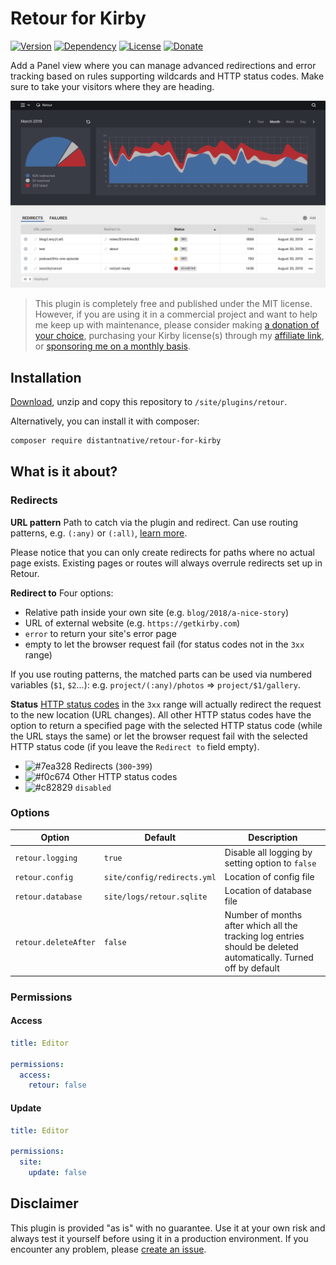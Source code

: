 # Retour for Kirby

[![Version](https://img.shields.io/badge/release-2.0.3-4271ae.svg?style=for-the-badge)](https://github.com/distantnative/retour-for-kirby/releases)
[![Dependency](https://img.shields.io/badge/kirby-3.2.5-cca000.svg?style=for-the-badge)](https://getkirby.com/)
[![License](https://img.shields.io/badge/license-MIT-7ea328.svg?style=for-the-badge)](https://opensource.org/licenses/MIT)
[![Donate](https://img.shields.io/badge/Give-back-c82829.svg?style=for-the-badge)](https://paypal.me/distantnative/15EUR)

Add a Panel view where you can manage advanced redirections and error tracking based on rules supporting wildcards and HTTP status codes. Make sure to take your visitors where they are heading.

![Screenshot](screenshot.png)

> This plugin is completely free and published under the MIT license. However, if you are using it in a commercial project and want to help me keep up with maintenance, please consider making [a donation of your choice](https://paypal.me/distantnative/15EUR),  purchasing your Kirby license(s) through my [affiliate link](https://a.paddle.com/v2/click/1129/35921?link=1170), or [sponsoring me on a monthly basis](https://github.com/sponsors/distantnative).

## Installation

[Download](https://github.com/distantnative/retour-for-kirby/archive/master.zip), unzip and copy this repository to `/site/plugins/retour`.

Alternatively, you can install it with composer:
```bash
composer require distantnative/retour-for-kirby
```

## What is it about?

### Redirects

**URL pattern**
Path to catch via the plugin and redirect. Can use routing patterns, e.g. `(:any)` or `(:all)`, [learn more](https://getkirby.com/docs/reference/router/patterns).

Please notice that you can only create redirects for paths where no actual page exists. Existing pages or routes will always overrule redirects set up in Retour.

**Redirect to**
Four options:
- Relative path inside your own site (e.g. `blog/2018/a-nice-story`)
- URL of external website (e.g. `https://getkirby.com`)
- `error` to return your site's error page
- empty to let the browser request fail (for status codes not in the `3xx` range)

If you use routing patterns, the matched parts can be used via numbered variables (`$1`, `$2`...): e.g. `project/(:any)/photos` => `project/$1/gallery`.

**Status**
[HTTP status codes](https://httpstatuses.com) in the `3xx` range will actually redirect the request to the new location (URL changes). All other HTTP status codes have the option to return a specified page with the selected HTTP status code (while the URL stays the same) or let the browser request fail with the selected HTTP status code (if you leave the `Redirect to` field empty).

- ![#7ea328](https://via.placeholder.com/16.png/7ea328?text=+) Redirects (`300`-`399`)
- ![#f0c674](https://via.placeholder.com/16.png/f0c674?text=+) Other HTTP status codes
- ![#c82829](https://via.placeholder.com/16.png/c82829?text=+) `disabled`

### Options

| Option | Default | Description |
|--|--|--|
| `retour.logging`| `true` | Disable all logging by setting option to `false` |
| `retour.config`| `site/config/redirects.yml` | Location of config file |
| `retour.database`| `site/logs/retour.sqlite` | Location of database file |
| `retour.deleteAfter`| `false` | Number of months after which all the tracking log entries should be deleted automatically. Turned off by default |

### Permissions

#### Access

```yaml
title: Editor

permissions:
  access:
    retour: false
```

#### Update

```yaml
title: Editor

permissions:
  site:
    update: false
```


## Disclaimer

This plugin is provided "as is" with no guarantee. Use it at your own risk and always test it yourself before using it in a production environment. If you encounter any problem, please [create an issue](https://github.com/distantnative/retour-for-kirby/issues/new).
